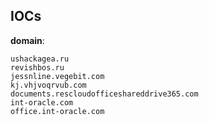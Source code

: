 
## IOCs

__domain__:

```text
ushackagea.ru
revishbos.ru
jessnline.vegebit.com
kj.vhjvoqrvub.com
documents.rescloudofficeshareddrive365.com
int-oracle.com
office.int-oracle.com
```
